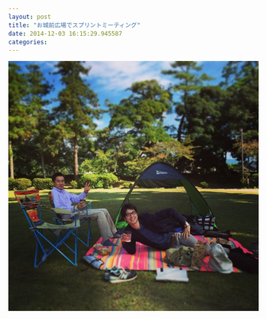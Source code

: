 ```yaml
---
layout: post
title: "お城前広場でスプリントミーティング"
date: 2014-12-03 16:15:29.945587
categories: 
---
```


![松江でも（スミカ開発）小屋展示してます！](/assets/images/201410/927171_285118005030380_257980527_n.jpg)


